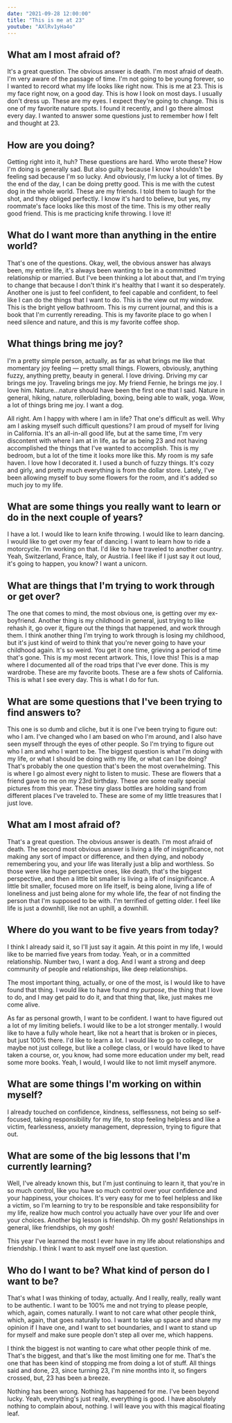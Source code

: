 ```yaml
---
date: "2021-09-28 12:00:00"
title: "This is me at 23"
youtube: "AXlRv1yHa4o"
---
```



## What am I most afraid of?

It's a great question. The obvious answer is death. I'm most afraid of death. I'm very aware of the passage of time. I'm not going to be young forever, so I wanted to record what my life looks like right now. This is me at 23. This is my face right now, on a good day. This is how I look on most days. I usually don't dress up. These are my eyes. I expect they're going to change. This is one of my favorite nature spots. I found it recently, and I go there almost every day. I wanted to answer some questions just to remember how I felt and thought at 23.


## How are you doing?

Getting right into it, huh? These questions are hard. Who wrote these? How I'm doing is generally sad. But also guilty because I know I shouldn't be feeling sad because I'm so lucky. And obviously, I'm lucky a lot of times. By the end of the day, I can be doing pretty good. This is me with the cutest dog in the whole world. These are my friends. I told them to laugh for the shot, and they obliged perfectly. I know it's hard to believe, but yes, my roommate's face looks like this most of the time. This is my other really good friend. This is me practicing knife throwing. I love it!


## What do I want more than anything in the entire world?

That's one of the questions. Okay, well, the obvious answer has always been, my entire life, it's always been wanting to be in a committed relationship or married. But I've been thinking a lot about that, and I'm trying to change that because I don't think it's healthy that I want it so desperately. Another one is just to feel confident, to feel capable and confident, to feel like I can do the things that I want to do. This is the view out my window. This is the bright yellow bathroom. This is my current journal, and this is a book that I'm currently rereading. This is my favorite place to go when I need silence and nature, and this is my favorite coffee shop.


## What things bring me joy?

I'm a pretty simple person, actually, as far as what brings me like that momentary joy feeling — pretty small things. Flowers, obviously, anything fuzzy, anything pretty, beauty in general. I love driving. Driving my car brings me joy. Traveling brings me joy. My friend Fernie, he brings me joy. I love him. Nature...nature should have been the first one that I said. Nature in general, hiking, nature, rollerblading, boxing, being able to walk, yoga. Wow, a lot of things bring me joy. I want a dog.

All right. Am I happy with where I am in life? That one's difficult as well. Why am I asking myself such difficult questions? I am proud of myself for living in California. It's an all-in-all good life, but at the same time, I'm very discontent with where I am at in life, as far as being 23 and not having accomplished the things that I've wanted to accomplish. This is my bedroom, but a lot of the time it looks more like this. My room is my safe haven. I love how I decorated it. I used a bunch of fuzzy things. It's cozy and girly, and pretty much everything is from the dollar store. Lately, I've been allowing myself to buy some flowers for the room, and it's added so much joy to my life.


## What are some things you really want to learn or do in the next couple of years?

I have a lot. I would like to learn knife throwing. I would like to learn dancing. I would like to get over my fear of dancing. I want to learn how to ride a motorcycle. I'm working on that. I'd like to have traveled to another country. Yeah, Switzerland, France, Italy, or Austria. I feel like if I just say it out loud, it's going to happen, you know? I want a unicorn.


## What are things that I'm trying to work through or get over?

The one that comes to mind, the most obvious one, is getting over my ex-boyfriend. Another thing is my childhood in general, just trying to like rehash it, go over it, figure out the things that happened, and work through them. I think another thing I'm trying to work through is losing my childhood, but it's just kind of weird to think that you're never going to have your childhood again. It's so weird. You get it one time, grieving a period of time that's gone. This is my most recent artwork. This, I love this! This is a map where I documented all of the road trips that I've ever done. This is my wardrobe. These are my favorite boots. These are a few shots of California. This is what I see every day. This is what I do for fun.


## What are some questions that I've been trying to find answers to?

This one is so dumb and cliche, but it is one I've been trying to figure out: who I am. I've changed who I am based on who I'm around, and I also have seen myself through the eyes of other people. So I'm trying to figure out who I am and who I want to be. The biggest question is what I'm doing with my life, or what I should be doing with my life, or what can I be doing? That's probably the one question that's been the most overwhelming. This is where I go almost every night to listen to music. These are flowers that a friend gave to me on my 23rd birthday. These are some really special pictures from this year. These tiny glass bottles are holding sand from different places I've traveled to. These are some of my little treasures that I just love.


## What am I most afraid of?

That's a great question. The obvious answer is death. I'm most afraid of death. The second most obvious answer is living a life of insignificance, not making any sort of impact or difference, and then dying, and nobody remembering you, and your life was literally just a blip and worthless. So those were like huge perspective ones, like death, that's the biggest perspective, and then a little bit smaller is living a life of insignificance. A little bit smaller, focused more on life itself, is being alone, living a life of loneliness and just being alone for my whole life, the fear of not finding the person that I'm supposed to be with. I'm terrified of getting older. I feel like life is just a downhill, like not an uphill, a downhill.


## Where do you want to be five years from today?

I think I already said it, so I'll just say it again. At this point in my life, I would like to be married five years from today. Yeah, or in a committed relationship. Number two, I want a dog. And I want a strong and deep community of people and relationships, like deep relationships.

The most important thing, actually, or one of the most, is I would like to have found that thing. I would like to have found _my purpose_, the thing that I love to do, and I may get paid to do it, and that thing that, like, just makes me come alive.

As far as personal growth, I want to be confident. I want to have figured out a lot of my limiting beliefs. I would like to be a lot stronger mentally. I would like to have a fully whole heart, like not a heart that is broken or in pieces, but just 100% there. I'd like to learn a lot. I would like to go to college, or maybe not just college, but like a college class, or I would have liked to have taken a course, or, you know, had some more education under my belt, read some more books. Yeah, I would, I would like to not limit myself anymore.


## What are some things I'm working on within myself?

I already touched on confidence, kindness, selflessness, not being so self-focused, taking responsibility for my life, to stop feeling helpless and like a victim, fearlessness, anxiety management, depression, trying to figure that out.


## What are some of the big lessons that I'm currently learning?

Well, I've already known this, but I'm just continuing to learn it, that you're in so much control, like you have so much control over your confidence and your happiness, your choices. It's very easy for me to feel helpless and like a victim, so I'm learning to try to be responsible and take responsibility for my life, realize how much control you actually have over your life and over your choices. Another big lesson is friendship. Oh my gosh! Relationships in general, like friendships, oh my gosh!

This year I've learned the most I ever have in my life about relationships and friendship. I think I want to ask myself one last question.

## Who do I want to be?  What kind of person do I want to be?

That's what I was thinking of today, actually. And I really, really, really want to be authentic. I want to be 100% me and not trying to please people, which, again, comes naturally. I want to not care what other people think, which, again, that goes naturally too. I want to take up space and share my opinion if I have one, and I want to set boundaries, and I want to stand up for myself and make sure people don't step all over me, which happens.

I think the biggest is not wanting to care what other people think of me. That's the biggest, and that's like the most limiting one for me. That's the one that has been kind of stopping me from doing a lot of stuff. All things said and done, 23, since turning 23, I'm nine months into it, so fingers crossed, but, 23 has been a breeze.

Nothing has been wrong. Nothing has happened for me. I've been beyond lucky. Yeah, everything's just really, everything is good. I have absolutely nothing to complain about, nothing. I will leave you with this magical floating leaf.




